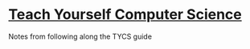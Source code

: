 # [Teach Yourself Computer Science](https://teachyourselfcs.com/)

Notes from following along the TYCS guide
